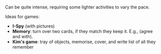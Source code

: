 Can be quite intense, requiring some lighter activities to vary the pace.

Ideas for games:
- **I-Spy** (with pictures)
- **Memory**: turn over two cards, if they match they keep it. E.g., (agree and with).
- **Kim's game**: tray of objects, memorise, cover, and write list of all they remember